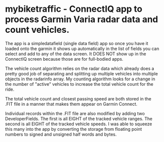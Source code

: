 # mybiketraffic - ConnectIQ app to process Garmin Varia radar data and count vehicles.

The app is a simpledatafield (single data field) app so once you have it loaded onto the garmin it shows up automatically in the list of fields you can select and add to any of the data screen. It DOES NOT show up in the ConnectIQ screen because those are for full-bodied apps.

The vehicle count algorithm relies on the radar data which already does a pretty good job of separating and splitting up multiple vehicles into multiple objects in the radarinfo array. My counting algorithm looks for a change in the number of "active" vehicles to increase the total vehicle count for the ride.

The total vehicle count and closest passing speed are both stored in the .FIT file in a manner that makes them appear on Garmin Connect. 

Individual records within the .FIT file are also modified by adding two DeveloperFields. The first is all EIGHT of the tracked vehicle ranges. The second is all EIGHT of the tracked vehicle speeds. I was able to squeeze this many into the app by converting the storage from floating point numbers to signed and unsigned half words and bytes. 
